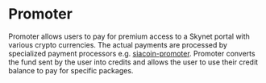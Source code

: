# Promoter

Promoter allows users to pay for premium access to a Skynet portal with various crypto currencies. The actual payments
are processed by specialized payment processors
e.g. [siacoin-promoter](https://github.com/SkynetLabs/siacoin-promoter). Promoter converts the fund sent by the user
into credits and allows the user to use their credit balance to pay for specific packages.
